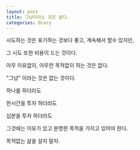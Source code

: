 ```yaml
---
layout: post
title: 그냥이라는 것은 없다.
categories: Diary
---
```



시도하는 것은 포기하는 것보다 좋고, 계속해서 할수 있지만, 

그 시도 또한 비용이 드는 것이다.

아무 이유없이, 아무런 목적없이 하는 것은 없다.

"그냥" 이라는 것은 없는 것이다.

하나를 하더라도

한시간을 투자 하더라도

십분을 투자 하더라도

그것에는 이유가 있고 분명한 목적을 가지고 있어야 한다.

목적없는 삶을 살지 말자.

